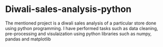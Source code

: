 # Diwali-sales-analysis-python
The mentioned project is a diwali sales analysis of a particular store done using python programming.
I have performed tasks such as data cleaning, pre-processing and visulaization using python libraries such as numpy, pandas and matplotlib 
